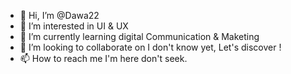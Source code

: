 - 👋 Hi, I’m @Dawa22
- 👀 I’m interested in UI & UX
- 🌱 I’m currently learning digital Communication & Maketing
- 💞️ I’m looking to collaborate on I don't know yet, Let's discover !
- 📫 How to reach me I'm here don't seek. 

<!---
Dawa22/Dawa22 is a ✨ special ✨ repository because its `README.md` (this file) appears on your GitHub profile.
You can click the Preview link to take a look at your changes.
--->

